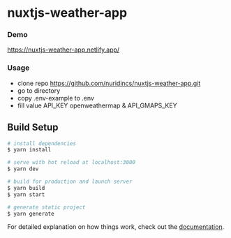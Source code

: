 # nuxtjs-weather-app

### Demo
https://nuxtjs-weather-app.netlify.app/

### Usage ###
* clone repo https://github.com/nuridincs/nuxtjs-weather-app.git
* go to directory
* copy .env-example to .env
* fill value API_KEY openweathermap & API_GMAPS_KEY

## Build Setup

```bash
# install dependencies
$ yarn install

# serve with hot reload at localhost:3000
$ yarn dev

# build for production and launch server
$ yarn build
$ yarn start

# generate static project
$ yarn generate
```

For detailed explanation on how things work, check out the [documentation](https://nuxtjs.org).
